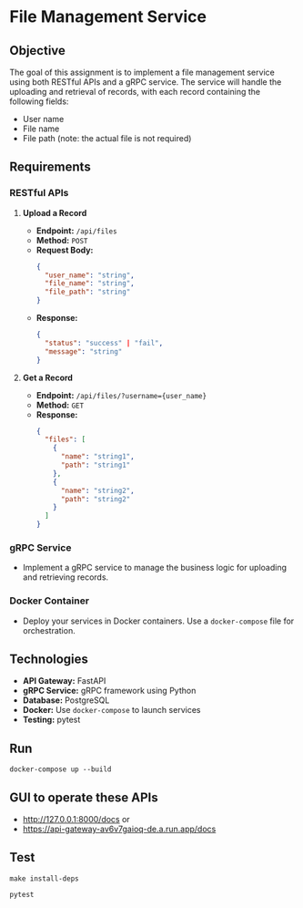 # File Management Service

## Objective

The goal of this assignment is to implement a file management service using both RESTful APIs and a gRPC service. The service will handle the uploading and retrieval of records, with each record containing the following fields:

- User name
- File name
- File path (note: the actual file is not required)

## Requirements

### RESTful APIs

1. **Upload a Record**
   - **Endpoint:** `/api/files`
   - **Method:** `POST`
   - **Request Body:**
     ```json
     {
       "user_name": "string",
       "file_name": "string",
       "file_path": "string"
     }
     ```
   - **Response:**
     ```json
     {
       "status": "success" | "fail",
       "message": "string"
     }
     ```

2. **Get a Record**
   - **Endpoint:** `/api/files/?username={user_name}`
   - **Method:** `GET`
   - **Response:**
     ```json
     {
       "files": [
         {
           "name": "string1",
           "path": "string1"
         },
         {
           "name": "string2",
           "path": "string2"
         }
       ]
     }
     ```

### gRPC Service

- Implement a gRPC service to manage the business logic for uploading and retrieving records.

### Docker Container

- Deploy your services in Docker containers. Use a `docker-compose` file for orchestration.

## Technologies

- **API Gateway:** FastAPI
- **gRPC Service:** gRPC framework using Python
- **Database:** PostgreSQL
- **Docker:** Use `docker-compose` to launch services
- **Testing:** pytest

## Run
```
docker-compose up --build
```

## GUI to operate these APIs
- http://127.0.0.1:8000/docs or
- https://api-gateway-av6v7gaioq-de.a.run.app/docs

## Test
```
make install-deps
```
```
pytest
```


